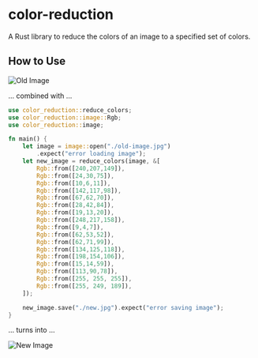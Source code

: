 # color-reduction

A Rust library to reduce the colors of an image to a specified set of colors.

## How to Use

![Old Image](https://i.imgur.com/pBcsyBq.jpg)

... combined with ...

```rust
use color_reduction::reduce_colors;
use color_reduction::image::Rgb;
use color_reduction::image;

fn main() {
    let image = image::open("./old-image.jpg")
        .expect("error loading image");
    let new_image = reduce_colors(image, &[
        Rgb::from([240,207,149]),
        Rgb::from([24,30,75]),
        Rgb::from([10,6,11]),
        Rgb::from([142,117,98]),
        Rgb::from([67,62,70]),
        Rgb::from([28,42,84]),
        Rgb::from([19,13,20]),
        Rgb::from([248,217,158]),
        Rgb::from([9,4,7]),
        Rgb::from([62,53,52]),
        Rgb::from([62,71,99]),
        Rgb::from([134,125,118]),
        Rgb::from([198,154,106]),
        Rgb::from([15,14,59]),
        Rgb::from([113,90,78]),
        Rgb::from([255, 255, 255]),
        Rgb::from([255, 249, 189]),
    ]);

    new_image.save("./new.jpg").expect("error saving image");
}
```

... turns into ...

![New Image](https://i.imgur.com/ibvl93F.jpg)